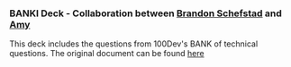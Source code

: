 ### BANKI Deck - Collaboration between [Brandon Schefstad](https://github.com/Brandon-Schefstad) and [Amy](https://github.com/ApplePieAngel)

This deck includes the questions from 100Dev's BANK of technical questions. The original document can be found [here](https://docs.google.com/document/d/1p7DhCsLOMMybYfePWLlD1-_8KU20zkBoArH4pnW1o3c/edit)
